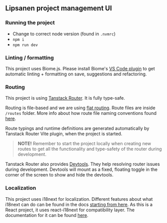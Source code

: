 ## Lipsanen project management UI

### Running the project

- Change to correct node version (found in `.nvmrc`)
- `npm i`
- `npm run dev`

### Linting / formatting

This project uses Biome.js. Please install Biome's [VS Code plugin](https://marketplace.visualstudio.com/items?itemName=biomejs.biome) to get automatic linting + formatting on save, suggestions and refactoring.

### Routing

This project is using [Tanstack Router](https://tanstack.com/router/v1/docs/). It is fully type-safe.

Routing is file-based and we are using [flat routing](https://tanstack.com/router/v1/docs/framework/react/guide/route-trees#flat-routes). Route files are inside `/routes` folder. More info about how route file naming conventions found [here](https://tanstack.com/router/v1/docs/framework/react/guide/route-trees#flat-routes).

Route typings and runtime definitions are generated automatically by Tanstack Router Vite plugin, when the project is started.

> **NOTE!** Remember to start the project locally when creating new routes to get all the functionality and type-safety of the router during development.

Tanstack Router also provides [Devtools](https://tanstack.com/router/v1/docs/framework/react/devtools). They help resolving router issues during development. Devtools will mount as a fixed, floating toggle in the corner of the screen to show and hide the devtools.

### Localization

This project uses i18next for localization. Different features about what i18next can do can be found in the docs [starting from here](https://www.i18next.com/translation-function/essentials). As this is a React project, it uses react-i18next for compatibility layer. The documentation for it can be found [here](https://react.i18next.com/).